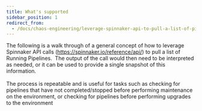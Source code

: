 ```yaml
---
title: What's supported
sidebar_position: 1
redirect_from:
  - /docs/chaos-engineering/leverage-spinnaker-api-to-pull-a-list-of-pipelines
---
```



The following is a walk through of a general concept of how to leverage Spinnaker API calls (<a href="https://spinnaker.io/reference/api/" target="_blank" rel="noopener noreferrer nofollow">https://spinnaker.io/reference/api/</a>) to pull a list of Running Pipelines.  The output of the call would then need to be interpreted as needed, or it can be used to provide a single snapshot of this information.<br /><br />The process is repeatable and is useful for tasks such as checking for pipelines that have not completed/stopped before performing maintenance on the environment, or checking for pipelines before performing upgrades to the environment